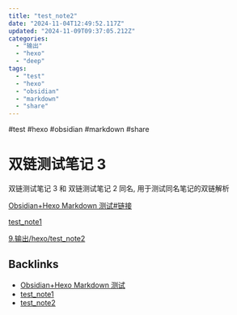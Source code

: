 ```yaml
---
title: "test_note2"
date: "2024-11-04T12:49:52.117Z"
updated: "2024-11-09T09:37:05.212Z"
categories:
  - "输出"
  - "hexo"
  - "deep"
tags:
  - "test"
  - "hexo"
  - "obsidian"
  - "markdown"
  - "share"
---
```


#test #hexo #obsidian #markdown #share
# 双链测试笔记 3

双链测试笔记 3 和 双链测试笔记 2 同名, 用于测试同名笔记的双链解析

[Obsidian+Hexo Markdown 测试#链接](bd4a2d1f29a661ef512c1f3149b4dbbf939e68ef#%E9%93%BE%E6%8E%A5)

[test_note1](4d33432fa6ccb1c8767f8b06af438634ec8741c0)

[9.输出/hexo/test_note2](872345084d00b7f03babfd5d27194a472108a688)


## Backlinks

- [Obsidian+Hexo Markdown 测试](/bd4a2d1f29a661ef512c1f3149b4dbbf939e68ef)
- [test_note1](/4d33432fa6ccb1c8767f8b06af438634ec8741c0)
- [test_note2](/872345084d00b7f03babfd5d27194a472108a688)
